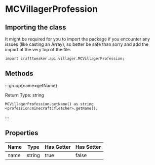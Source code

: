 # MCVillagerProfession



## Importing the class

It might be required for you to import the package if you encounter any issues (like casting an Array), so better be safe than sorry and add the import at the very top of the file.
```zenscript
import crafttweaker.api.villager.MCVillagerProfession;
```


## Methods

:::group{name=getName}

Return Type: string

```zenscript
MCVillagerProfession.getName() as string
<profession:minecraft:fletcher>.getName();
```

:::


## Properties

| Name | Type | Has Getter | Has Setter |
|------|------|------------|------------|
| name | string | true | false |

